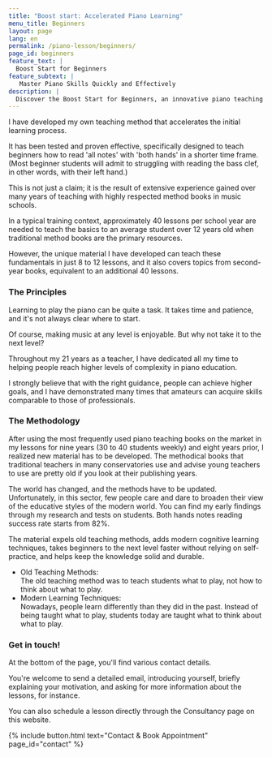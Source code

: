 ```yaml
---
title: "Boost start: Accelerated Piano Learning"
menu_title: Beginners
layout: page
lang: en
permalink: /piano-lesson/beginners/
page_id: beginners
feature_text: |
  Boost Start for Beginners 
feature_subtext: |
   Master Piano Skills Quickly and Effectively
description: |
  Discover the Boost Start for Beginners, an innovative piano teaching method that helps students read notes with both hands in just 8-12 lessons. Experience modern cognitive learning techniques designed to accelerate your piano education and achieve professional-level skills faster. #PianoLearning #BoostStart
---
```


I have developed my own teaching method that accelerates the initial learning process.

It has been tested and proven effective, specifically designed to teach beginners how to read 'all notes' with 'both hands' in a shorter time frame. (Most beginner students will admit to struggling with reading the bass clef, in other words, with their left hand.)

This is not just a claim; it is the result of extensive experience gained over many years of teaching with highly respected method books in music schools.

In a typical training context, approximately 40 lessons per school year are needed to teach the basics to an average student over 12 years old when traditional method books are the primary resources.

However, the unique material I have developed can teach these fundamentals in just 8 to 12 lessons, and it also covers topics from second-year books, equivalent to an additional 40 lessons.


### The Principles

Learning to play the piano can be quite a task. It takes time and patience, and it's not always clear where to start.

Of course, making music at any level is enjoyable. But why not take it to the next level?

Throughout my 21 years as a teacher, I have dedicated all my time to helping people reach higher levels of complexity in piano education.

I strongly believe that with the right guidance, people can achieve higher goals, and I have demonstrated many times that amateurs can acquire skills comparable to those of professionals.


### The Methodology

After using the most frequently used piano teaching books on the market in my lessons for nine years (30 to 40 students weekly) and eight years prior, I realized new material has to be developed. The methodical books that traditional teachers in many conservatories use and advise young teachers to use are pretty old if you look at their publishing years.

The world has changed, and the methods have to be updated. Unfortunately, in this sector, few people care and dare to broaden their view of the educative styles of the modern world.
You can find my early findings through my research and tests on students. Both hands notes reading success rate starts from 82%.

The material expels old teaching methods, adds modern cognitive learning techniques, takes beginners to the next level faster without relying on self-practice, and helps keep the knowledge solid and durable.
​
- Old Teaching Methods: <br> The old teaching method was to teach students what to play, not how to think about what to play.
- Modern Learning Techniques: <br> Nowadays, people learn differently than they did in the past. Instead of being taught what to play, students today are taught what to think about what to play.


### Get in touch!

At the bottom of the page, you'll find various contact details.

You're welcome to send a detailed email, introducing yourself, briefly explaining your motivation, and asking for more information about the lessons, for instance.

You can also schedule a lesson directly through the Consultancy page on this website.

{% include button.html text="Contact & Book Appointment" page_id="contact" %} 